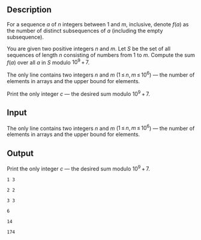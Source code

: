 ## Description

<div><p>For a sequence <span class="tex-span"><i>a</i></span> of <span class="tex-span"><i>n</i></span> integers between <span class="tex-span">1</span> and <span class="tex-span"><i>m</i></span>, inclusive, denote <span class="tex-span"><i>f</i>(<i>a</i>)</span> as the number of distinct subsequences of <span class="tex-span"><i>a</i></span> (including the empty subsequence).</p><p>You are given two positive integers <span class="tex-span"><i>n</i></span> and <span class="tex-span"><i>m</i></span>. Let <span class="tex-span"><i>S</i></span> be the set of all sequences of length <span class="tex-span"><i>n</i></span> consisting of numbers from <span class="tex-span">1</span> to <span class="tex-span"><i>m</i></span>. Compute the sum <span class="tex-span"><i>f</i>(<i>a</i>)</span> over all <span class="tex-span"><i>a</i></span> in <span class="tex-span"><i>S</i></span> modulo <span class="tex-span">10<sup class="upper-index">9</sup> + 7</span>.</p></div><div class="input-specification"><p>The only line contains two integers <span class="tex-span"><i>n</i></span> and <span class="tex-span"><i>m</i></span> (<span class="tex-span">1 ≤ <i>n</i>, <i>m</i> ≤ 10<sup class="upper-index">6</sup></span>) — the number of elements in arrays and the upper bound for elements.</p></div><div class="output-specification"><p>Print the only integer <span class="tex-span"><i>c</i></span> — the desired sum modulo <span class="tex-span">10<sup class="upper-index">9</sup> + 7</span>.</p></div>

## Input

<p>The only line contains two integers <span class="tex-span"><i>n</i></span> and <span class="tex-span"><i>m</i></span> (<span class="tex-span">1 ≤ <i>n</i>, <i>m</i> ≤ 10<sup class="upper-index">6</sup></span>) — the number of elements in arrays and the upper bound for elements.</p>

## Output

<p>Print the only integer <span class="tex-span"><i>c</i></span> — the desired sum modulo <span class="tex-span">10<sup class="upper-index">9</sup> + 7</span>.</p>





```input1
1 3

```




```input2
2 2

```




```input3
3 3

```




```output1
6

```




```output2
14

```




```output3
174

```


